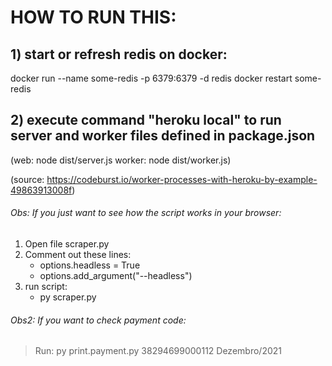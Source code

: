 # HOW TO RUN THIS:

## 1) start or refresh redis on docker:
docker run --name some-redis -p 6379:6379 -d redis
docker restart some-redis

## 2) execute command "heroku local" to run server and worker files defined in package.json
(web: node dist/server.js
worker: node dist/worker.js)

(source: https://codeburst.io/worker-processes-with-heroku-by-example-49863913008f)



###### Obs: If you just want to see how the script works in your browser:

 1. Open file scraper.py
 2. Comment out these lines:
     - options.headless = True 
     - options.add_argument("--headless")
  3. run script:
     - py scraper.py <CNPJ>
  

###### Obs2: If you want to check payment code:
  > Run: 
      py print.payment.py 38294699000112 Dezembro/2021
